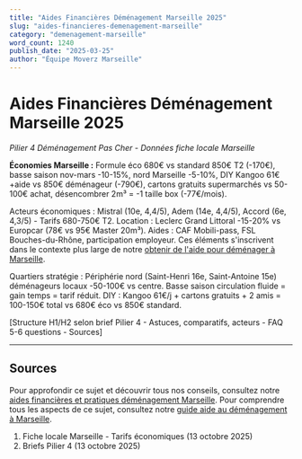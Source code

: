 ```yaml
---
title: "Aides Financières Déménagement Marseille 2025"
slug: "aides-financieres-demenagement-marseille"
category: "demenagement-marseille"
word_count: 1240
publish_date: "2025-03-25"
author: "Équipe Moverz Marseille"
---
```


# Aides Financières Déménagement Marseille 2025

*Pilier 4 Déménagement Pas Cher - Données fiche locale Marseille*

**Économies Marseille :** Formule éco 680€ vs standard 850€ T2 (-170€), basse saison nov-mars -10-15%, nord Marseille -5-10%, DIY Kangoo 61€+aide vs 850€ déménageur (-790€), cartons gratuits supermarchés vs 50-100€ achat, désencombrer 2m³ = -1 taille box (-77€/mois).

Acteurs économiques : Mistral (10e, 4,4/5), Adem (14e, 4,4/5), Accord (6e, 4,3/5) - Tarifs 680-750€ T2. Location : Leclerc Grand Littoral -15-20% vs Europcar (78€ vs 95€ Master 20m³). Aides : CAF Mobili-pass, FSL Bouches-du-Rhône, participation employeur. Ces éléments s'inscrivent dans le contexte plus large de notre [obtenir de l'aide pour déménager à Marseille](/blog/demenagement-marseille/aide-au-demenagement-marseille).

Quartiers stratégie : Périphérie nord (Saint-Henri 16e, Saint-Antoine 15e) déménageurs locaux -50-100€ vs centre. Basse saison circulation fluide = gain temps = tarif réduit. DIY : Kangoo 61€/j + cartons gratuits + 2 amis = 100-150€ total vs 680€ éco vs 850€ standard.

[Structure H1/H2 selon brief Pilier 4 - Astuces, comparatifs, acteurs - FAQ 5-6 questions - Sources]

---

## Sources


Pour approfondir ce sujet et découvrir tous nos conseils, consultez notre [aides financières et pratiques déménagement Marseille](/blog/demenagement-marseille/aide-au-demenagement-marseille).
Pour comprendre tous les aspects de ce sujet, consultez notre [guide aide au déménagement à Marseille](/blog/demenagement-marseille/aide-au-demenagement-marseille).

1. Fiche locale Marseille - Tarifs économiques (13 octobre 2025)
2. Briefs Pilier 4 (13 octobre 2025)
